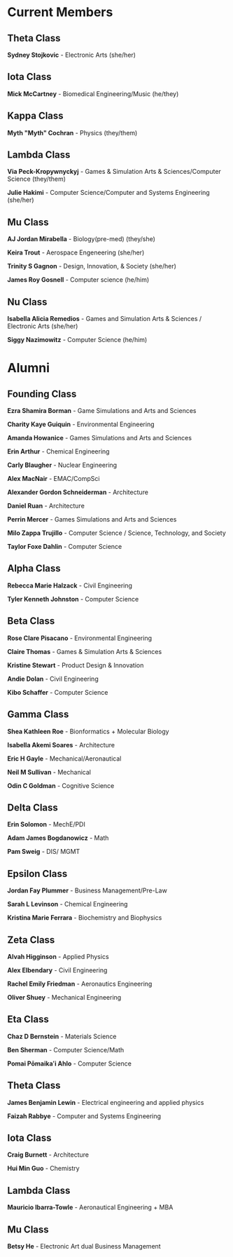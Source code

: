 # Current Members

## Theta Class

**Sydney Stojkovic** - Electronic Arts (she/her)

## Iota Class

**Mick McCartney** - Biomedical Engineering/Music (he/they)

## Kappa Class

**Myth "Myth" Cochran** - Physics (they/them)

## Lambda Class

**Via Peck-Kropywnyckyj** - Games & Simulation Arts & Sciences/Computer Science (they/them)

**Julie Hakimi** - Computer Science/Computer and Systems Engineering (she/her)

## Mu Class

**AJ Jordan Mirabella** - Biology(pre-med) (they/she)

**Keira Trout** - Aerospace Engeneering (she/her)

**Trinity S Gagnon** - Design, Innovation, & Society (she/her)

**James Roy Gosnell** - Computer science (he/him)

## Nu Class

**Isabella Alicia Remedios** - Games and Simulation Arts & Sciences / Electronic Arts (she/her)

**Siggy Nazimowitz** - Computer Science (he/him)

# Alumni

## Founding Class

**Ezra Shamira Borman** - Game Simulations and Arts and Sciences 

**Charity Kaye Guiquin** - Environmental Engineering 

**Amanda Howanice** - Games Simulations and Arts and Sciences 

**Erin Arthur** - Chemical Engineering 

**Carly Blaugher** - Nuclear Engineering 

**Alex MacNair** - EMAC/CompSci 

**Alexander Gordon Schneiderman** - Architecture 

**Daniel Ruan** - Architecture 

**Perrin Mercer** - Games Simulations and Arts and Sciences 

**Milo Zappa Trujillo** - Computer Science / Science, Technology, and Society 

**Taylor Foxe Dahlin** - Computer Science 

## Alpha Class

**Rebecca Marie Halzack** - Civil Engineering 

**Tyler Kenneth Johnston** - Computer Science 

## Beta Class

**Rose Clare Pisacano** - Environmental Engineering 

**Claire Thomas** - Games & Simulation Arts & Sciences 

**Kristine Stewart** - Product Design & Innovation 

**Andie Dolan** - Civil Engineering 

**Kibo Schaffer** - Computer Science 

## Gamma Class

**Shea Kathleen Roe** - Bionformatics + Molecular Biology 

**Isabella Akemi Soares** - Architecture 

**Eric H Gayle** - Mechanical/Aeronautical 

**Neil M Sullivan** - Mechanical  

**Odin C Goldman** - Cognitive Science 

## Delta Class

**Erin Solomon** - MechE/PDI 

**Adam James Bogdanowicz** - Math 

**Pam Sweig** - DIS/ MGMT 

## Epsilon Class

**Jordan Fay Plummer** - Business Management/Pre-Law 

**Sarah L Levinson** - Chemical Engineering 

**Kristina Marie Ferrara** - Biochemistry and Biophysics 

## Zeta Class

**Alvah Higginson** - Applied Physics 

**Alex Elbendary** - Civil Engineering

**Rachel Emily Friedman** - Aeronautics Engineering 

**Oliver Shuey** - Mechanical Engineering 

## Eta Class

**Chaz D Bernstein** - Materials Science 

**Ben Sherman** - Computer Science/Math 

**Pomai Pōmaikaʻi Ahlo** - Computer Science 

## Theta Class

**James Benjamin Lewin** - Electrical engineering and applied physics 

**Faizah Rabbye** - Computer and Systems Engineering 

## Iota Class

**Craig Burnett** - Architecture

**Hui Min Guo** - Chemistry  

## Lambda Class

**Mauricio Ibarra-Towle** - Aeronautical Engineering + MBA 

## Mu Class

**Betsy He** - Electronic Art dual Business Management 
